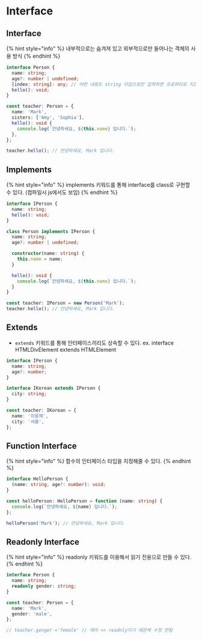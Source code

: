 # Interface

## Interface

{% hint style="info" %}
내부적으로는 숨겨져 있고 외부적으로만 들어나는 객체의 사용 방식
{% endhint %}

```typescript
interface Person {
  name: string;
  age?: number | undefined;
  [index: string]: any; // 어떤 내용도 string 타입으로만 입력하면 프로퍼티로 지정됨 ex. teacher['brothers'] = 'Alex'
  hello(): void;
}

const teacher: Person = {
  name: 'Mark',
  sisters: ['Amy', 'Sophia'],
  hello(): void {
    console.log(`안녕하세요, ${this.name} 입니다.`);
  },
};

teacher.hello(); // 안녕하세요, Mark 입니다.
```

## Implements

{% hint style="info" %}
implements 키워드를 통해 interface를 class로 구현할 수 있다. (컴파일시 js에서도 보임)
{% endhint %}

```typescript
interface IPerson {
  name: string;
  hello(): void;
}

class Person implements IPerson {
  name: string;
  age?: number | undefined;

  constructor(name: string) {
    this.name = name;
  }

  hello(): void {
    console.log(`안녕하세요, ${this.name} 입니다.`);
  }
}

const teacher: IPerson = new Person('Mark');
teacher.hello(); // 안녕하세요, Mark 입니다.
```

## Extends

* `extends` 키워드를 통해 인터페이스끼리도 상속할 수 있다. ex. interface HTMLDivElement extends HTMLElement

```typescript
interface IPerson {
  name: string;
  age?: number;
}

interface IKorean extends IPerson {
  city: string;
}

const teacher: IKorean = {
  name: '이웅재',
  city: '서울',
};
```

## Function Interface

{% hint style="info" %}
함수의 인터페이스 타입을 지정해줄 수 있다.
{% endhint %}

```typescript
interface HelloPerson {
  (name: string, age?: number): void;
}

const helloPerson: HelloPerson = function (name: string) {
  console.log(`안녕하세요, ${name} 입니다.`);
};

helloPerson('Mark'); // 안녕하세요, Mark 입니다.
```

## Readonly Interface

{% hint style="info" %}
readonly 키워드를 이용해서 읽기 전용으로 만들 수 있다.
{% endhint %}

```typescript
interface Person {
  name: string;
  readonly gender: string;
}

const teacher: Person = {
  name: 'Mark',
  gender: 'male',
};

// teacher.genger ='female' // 에러 => readnly이기 때문에 수정 안됨
```
